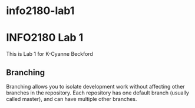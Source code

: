 # info2180-lab1
# INFO2180 Lab 1
This is Lab 1 for K-Cyanne Beckford

## Branching
Branching allows you to isolate development work without
affecting other branches in the repository. Each repository
has one default branch (usually called master), and can have 
multiple other branches.